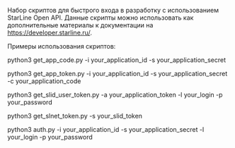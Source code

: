 Набор скриптов для быстрого входа в разработку с использованием StarLine Open API.
Данные скрипты можно использовать как дополнительные материалы к документации на https://developer.starline.ru/.

Примеры использования скриптов:

python3 get_app_code.py -i your_application_id -s your_application_secret

python3 get_app_token.py -i your_application_id -s your_application_secret -c your_application_code

python3 get_slid_user_token.py -a your_application_token -l your_login -p your_password

python3 get_slnet_token.py -s your_slid_token

python3 auth.py -i your_application_id -s your_application_secret -l your_login -p your_password